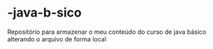 # -java-b-sico
Repositório para armazenar o meu conteúdo do curso de java básico
alterando o arquivo de forma local